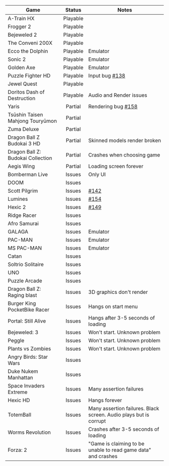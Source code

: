 | Game                             | Status        | Notes       |
|----------------------------------|:-------------:|-------------|
| A-Train HX                       | Playable      |             |
| Frogger 2                        | Playable      |             |
| Bejeweled 2                      | Playable      |             |
| The Conveni 200X                 | Playable      |             |
| Ecco the Dolphin                 | Playable      | Emulator    |
| Sonic 2                          | Playable      | Emulator    |
| Golden Axe                       | Playable      | Emulator    |
| Puzzle Fighter HD                | Playable      | Input bug [#138](https://github.com/benvanik/xenia/issues/138) |
| Jewel Quest                      | Playable      |             |
| Doritos Dash of Destruction      | Playable       | Audio and Render issues |
| Yaris                            | Partial       | Rendering bug [#158](https://github.com/benvanik/xenia/issues/158) |
| Tsūshin Taisen Mahjong Touryūmon | Partial       |             |
| Zuma Deluxe                      | Partial       |             |
| Dragon Ball Z Budokai 3 HD       | Partial       | Skinned models render broken |
| Dragon Ball Z: Budokai Collection| Partial       | Crashes when choosing game |
| Aegis Wing                       | Partial       | Loading screen forever |
| Bomberman Live                   | Issues        | Only UI     |
| DOOM                             | Issues        |             |
| Scott Pilgrim                    | Issues        | [#142](https://github.com/benvanik/xenia/issues/142) |
| Lumines                          | Issues        | [#154](https://github.com/benvanik/xenia/issues/154) |
| Hexic 2                          | Issues        | [#149](https://github.com/benvanik/xenia/issues/149) |
| Ridge Racer                      | Issues        |             |
| Afro Samurai                     | Issues        |             |
| GALAGA                           | Issues        | Emulator    |
| PAC-MAN                          | Issues        | Emulator    |
| MS PAC-MAN                       | Issues        | Emulator    |
| Catan                            | Issues        |             |
| Soltrio Solitaire                | Issues        |             |
| UNO                              | Issues        |             |
| Puzzle Arcade                    | Issues        |             |
| Dragon Ball Z: Raging blast      | Issues        | 3D graphics don't render |
| Burger King PocketBike Racer     | Issues        | Hangs on start menu |
| Portal: Still Alive              | Issues        | Hangs after 3-5 seconds of loading |
| Bejeweled: 3                     | Issues        | Won't start. Unknown problem |
| Peggle                           | Issues        | Won't start. Unknown problem |
| Plants vs Zombies                | Issues        | Won't start. Unknown problem |
| Angry Birds: Star Wars           | Issues        |            |
| Duke Nukem Manhattan             | Issues        |            |
| Space Invaders Extreme           | Issues        | Many assertion failures |
| Hexic HD                         | Issues        | Hangs forever |
| TotemBall                        | Issues        | Many assertion failures. Black screen. Audio plays but is corrupt |
| Worms Revolution                 | Issues        | Crashes after 3-5 seconds of loading |
| Forza: 2                         | Issues        | "Game is claiming to be unable to read game data" and crashes |